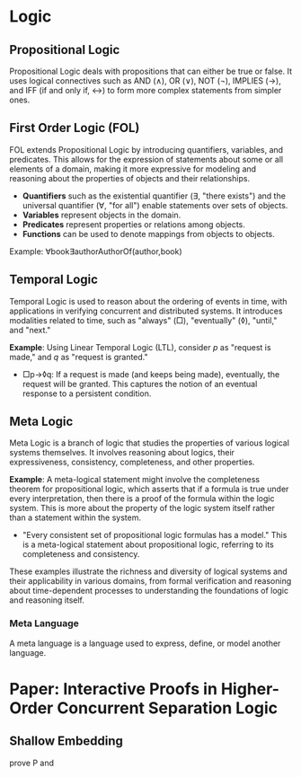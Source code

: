 # Logic

## Propositional Logic

Propositional Logic deals with propositions that can either be true or false. It uses logical connectives such as AND (∧), OR (∨), NOT (¬), IMPLIES (→), and IFF (if and only if, ↔) to form more complex statements from simpler ones.

## First Order Logic (FOL)

FOL extends Propositional Logic by introducing quantifiers, variables, and predicates. This allows for the expression of statements about some or all elements of a domain, making it more expressive for modeling and reasoning about the properties of objects and their relationships.

- **Quantifiers** such as the existential quantifier (∃, "there exists") and the universal quantifier (∀, "for all") enable statements over sets of objects.
- **Variables** represent objects in the domain.
- **Predicates** represent properties or relations among objects.
- **Functions** can be used to denote mappings from objects to objects.

Example: ∀book∃authorAuthorOf(author,book)

## Temporal Logic

Temporal Logic is used to reason about the ordering of events in time, with applications in verifying concurrent and distributed systems. It introduces modalities related to time, such as "always" (□), "eventually" (◊), "until," and "next."

**Example**: Using Linear Temporal Logic (LTL), consider *p* as "request is made," and *q* as "request is granted."

- □p→◊q: If a request is made (and keeps being made), eventually, the request will be granted. This captures the notion of an eventual response to a persistent condition.

## Meta Logic

Meta Logic is a branch of logic that studies the properties of various logical systems themselves. It involves reasoning about logics, their expressiveness, consistency, completeness, and other properties.

**Example**: A meta-logical statement might involve the completeness theorem for propositional logic, which asserts that if a formula is true under every interpretation, then there is a proof of the formula within the logic system. This is more about the property of the logic system itself rather than a statement within the system.

- "Every consistent set of propositional logic formulas has a model." This is a meta-logical statement about propositional logic, referring to its completeness and consistency.

These examples illustrate the richness and diversity of logical systems and their applicability in various domains, from formal verification and reasoning about time-dependent processes to understanding the foundations of logic and reasoning itself.

### Meta Language

A meta language is a language used to express, define, or model another language. 



# Paper: Interactive Proofs in Higher-Order Concurrent Separation Logic

## Shallow Embedding

prove P and 

